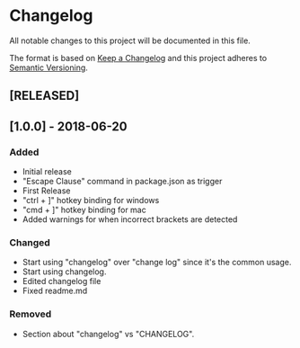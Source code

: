 # Changelog
All notable changes to this project will be documented in this file.

The format is based on [Keep a Changelog](http://keepachangelog.com/en/1.0.0/)
and this project adheres to [Semantic Versioning](http://semver.org/spec/v2.0.0.html).

## [RELEASED]

## [1.0.0] - 2018-06-20
### Added
- Initial release
- "Escape Clause" command in package.json as trigger
- First Release
- "ctrl + ]" hotkey binding for windows
- "cmd + ]" hotkey binding for mac
- Added warnings for when incorrect brackets are detected

### Changed
- Start using "changelog" over "change log" since it's the common usage.
- Start using changelog.
- Edited changelog file
- Fixed readme.md

### Removed
- Section about "changelog" vs "CHANGELOG".
